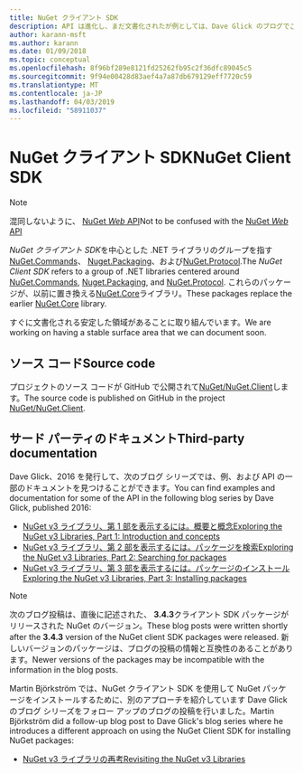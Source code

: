 ```yaml
---
title: NuGet クライアント SDK
description: API は進化し、まだ文書化されたが例としては、Dave Glick のブログでご確認いただけます。
author: karann-msft
ms.author: karann
ms.date: 01/09/2018
ms.topic: conceptual
ms.openlocfilehash: 8f96bf289e8121fd25262fb95c2f36dfc89045c5
ms.sourcegitcommit: 9f94e00428d83aef4a7a87db679129eff7720c59
ms.translationtype: MT
ms.contentlocale: ja-JP
ms.lasthandoff: 04/03/2019
ms.locfileid: "58911037"
---
```

# <a name="nuget-client-sdk"></a><span data-ttu-id="e49cd-103">NuGet クライアント SDK</span><span class="sxs-lookup"><span data-stu-id="e49cd-103">NuGet Client SDK</span></span>

> [!Note]
> <span data-ttu-id="e49cd-104">混同しないように、 [NuGet *Web* API](https://docs.microsoft.com/en-us/nuget/api/overview)</span><span class="sxs-lookup"><span data-stu-id="e49cd-104">Not to be confused with the [NuGet *Web* API](https://docs.microsoft.com/en-us/nuget/api/overview)</span></span>

<span data-ttu-id="e49cd-105">*NuGet クライアント SDK*を中心とした .NET ライブラリのグループを指す[NuGet.Commands](https://www.nuget.org/packages/NuGet.Commands)、 [Nuget.Packaging](https://www.nuget.org/packages/NuGet.Packaging)、および[NuGet.Protocol](https://www.nuget.org/packages/NuGet.Protocol).</span><span class="sxs-lookup"><span data-stu-id="e49cd-105">The *NuGet Client SDK* refers to a group of .NET libraries centered around [NuGet.Commands](https://www.nuget.org/packages/NuGet.Commands), [Nuget.Packaging](https://www.nuget.org/packages/NuGet.Packaging), and [NuGet.Protocol](https://www.nuget.org/packages/NuGet.Protocol).</span></span> <span data-ttu-id="e49cd-106">これらのパッケージが、以前に置き換える[NuGet.Core](https://www.nuget.org/packages/NuGet.Core/)ライブラリ。</span><span class="sxs-lookup"><span data-stu-id="e49cd-106">These packages replace the earlier [NuGet.Core](https://www.nuget.org/packages/NuGet.Core/) library.</span></span>

<span data-ttu-id="e49cd-107">すぐに文書化される安定した領域があることに取り組んでいます。</span><span class="sxs-lookup"><span data-stu-id="e49cd-107">We are working on having a stable surface area that we can document soon.</span></span>

## <a name="source-code"></a><span data-ttu-id="e49cd-108">ソース コード</span><span class="sxs-lookup"><span data-stu-id="e49cd-108">Source code</span></span>

<span data-ttu-id="e49cd-109">プロジェクトのソース コードが GitHub で公開されて[NuGet/NuGet.Client](https://github.com/NuGet/NuGet.Client)します。</span><span class="sxs-lookup"><span data-stu-id="e49cd-109">The source code is published on GitHub in the project [NuGet/NuGet.Client](https://github.com/NuGet/NuGet.Client).</span></span>

## <a name="third-party-documentation"></a><span data-ttu-id="e49cd-110">サード パーティのドキュメント</span><span class="sxs-lookup"><span data-stu-id="e49cd-110">Third-party documentation</span></span>

<span data-ttu-id="e49cd-111">Dave Glick、2016 を発行して、次のブログ シリーズでは、例、および API の一部のドキュメントを見つけることができます。</span><span class="sxs-lookup"><span data-stu-id="e49cd-111">You can find examples and documentation for some of the API in the following blog series by Dave Glick, published 2016:</span></span>

- [<span data-ttu-id="e49cd-112">NuGet v3 ライブラリ、第 1 部を表示するには。概要と概念</span><span class="sxs-lookup"><span data-stu-id="e49cd-112">Exploring the NuGet v3 Libraries, Part 1: Introduction and concepts</span></span>](http://daveaglick.com/posts/exploring-the-nuget-v3-libraries-part-1)
- [<span data-ttu-id="e49cd-113">NuGet v3 ライブラリ、第 2 部を表示するには。パッケージを検索</span><span class="sxs-lookup"><span data-stu-id="e49cd-113">Exploring the NuGet v3 Libraries, Part 2: Searching for packages</span></span>](http://daveaglick.com/posts/exploring-the-nuget-v3-libraries-part-2)
- [<span data-ttu-id="e49cd-114">NuGet v3 ライブラリ、第 3 部を表示するには。パッケージのインストール</span><span class="sxs-lookup"><span data-stu-id="e49cd-114">Exploring the NuGet v3 Libraries, Part 3: Installing packages</span></span>](http://daveaglick.com/posts/exploring-the-nuget-v3-libraries-part-3)

> [!Note]
> <span data-ttu-id="e49cd-115">次のブログ投稿は、直後に記述された、 **3.4.3**クライアント SDK パッケージがリリースされた NuGet のバージョン。</span><span class="sxs-lookup"><span data-stu-id="e49cd-115">These blog posts were written shortly after the **3.4.3** version of the NuGet client SDK packages were released.</span></span>
> <span data-ttu-id="e49cd-116">新しいバージョンのパッケージは、ブログの投稿の情報と互換性のあることがあります。</span><span class="sxs-lookup"><span data-stu-id="e49cd-116">Newer versions of the packages may be incompatible with the information in the blog posts.</span></span>

<span data-ttu-id="e49cd-117">Martin Björkström では、NuGet クライアント SDK を使用して NuGet パッケージをインストールするために、別のアプローチを紹介しています Dave Glick のブログ シリーズをフォロー アップのブログの投稿を行いました。</span><span class="sxs-lookup"><span data-stu-id="e49cd-117">Martin Björkström did a follow-up blog post to Dave Glick's blog series where he introduces a different approach on using the NuGet Client SDK for installing NuGet packages:</span></span>

- [<span data-ttu-id="e49cd-118">NuGet v3 ライブラリの再考</span><span class="sxs-lookup"><span data-stu-id="e49cd-118">Revisiting the NuGet v3 Libraries</span></span>](https://martinbjorkstrom.com/posts/2018-09-19-revisiting-nuget-client-libraries)
